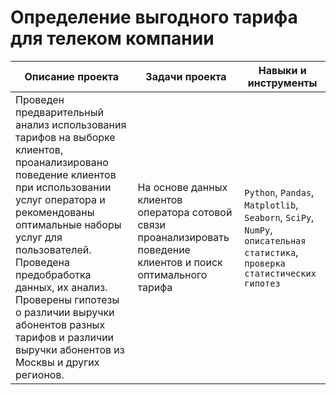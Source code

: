 # Определение выгодного тарифа для телеком компании
Описание проекта|Задачи проекта|Навыки и инструменты
----------------|--------------|--------------------
Проведен предварительный анализ использования тарифов на выборке клиентов, проанализировано поведение клиентов при использовании услуг оператора и рекомендованы оптимальные наборы услуг для пользователей. Проведена предобработка данных, их анализ. Проверены гипотезы о различии выручки абонентов разных тарифов и различии выручки абонентов из Москвы и других регионов.|На основе данных клиентов оператора сотовой связи проанализировать поведение клиентов и поиск оптимального тарифа| `Python`, `Pandas`, `Matplotlib`, `Seaborn`, `SciPy`, `NumPy`, `описательная статистика`, `проверка статистических гипотез`
